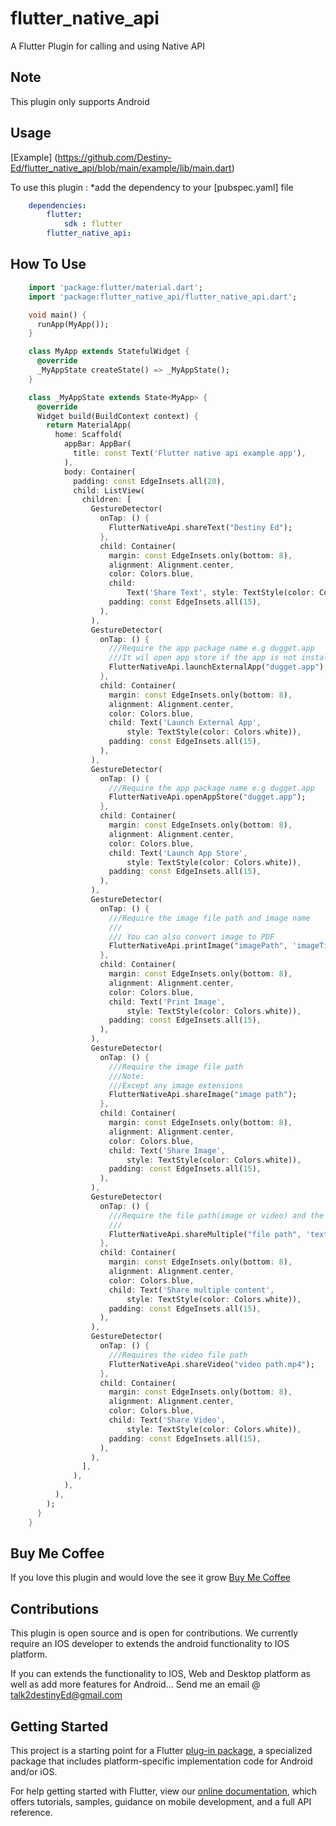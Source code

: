 # flutter_native_api

A Flutter Plugin for calling and using Native API

## Note

This plugin only supports Android


## Usage

[Example] (https://github.com/Destiny-Ed/flutter_native_api/blob/main/example/lib/main.dart)

To use this plugin : *add the dependency to your [pubspec.yaml] file

```yaml
    dependencies:
        flutter:
            sdk : flutter
        flutter_native_api:
```

## How To Use

```dart
    import 'package:flutter/material.dart';
    import 'package:flutter_native_api/flutter_native_api.dart';

    void main() {
      runApp(MyApp());
    }

    class MyApp extends StatefulWidget {
      @override
      _MyAppState createState() => _MyAppState();
    }

    class _MyAppState extends State<MyApp> {
      @override
      Widget build(BuildContext context) {
        return MaterialApp(
          home: Scaffold(
            appBar: AppBar(
              title: const Text('Flutter native api example app'),
            ),
            body: Container(
              padding: const EdgeInsets.all(20),
              child: ListView(
                children: [
                  GestureDetector(
                    onTap: () {
                      FlutterNativeApi.shareText("Destiny Ed");
                    },
                    child: Container(
                      margin: const EdgeInsets.only(bottom: 8),
                      alignment: Alignment.center,
                      color: Colors.blue,
                      child:
                          Text('Share Text', style: TextStyle(color: Colors.white)),
                      padding: const EdgeInsets.all(15),
                    ),
                  ),
                  GestureDetector(
                    onTap: () {
                      ///Require the app package name e.g dugget.app
                      ///It wil open app store if the app is not installed
                      FlutterNativeApi.launchExternalApp("dugget.app");
                    },
                    child: Container(
                      margin: const EdgeInsets.only(bottom: 8),
                      alignment: Alignment.center,
                      color: Colors.blue,
                      child: Text('Launch External App',
                          style: TextStyle(color: Colors.white)),
                      padding: const EdgeInsets.all(15),
                    ),
                  ),
                  GestureDetector(
                    onTap: () {
                      ///Require the app package name e.g dugget.app
                      FlutterNativeApi.openAppStore("dugget.app");
                    },
                    child: Container(
                      margin: const EdgeInsets.only(bottom: 8),
                      alignment: Alignment.center,
                      color: Colors.blue,
                      child: Text('Launch App Store',
                          style: TextStyle(color: Colors.white)),
                      padding: const EdgeInsets.all(15),
                    ),
                  ),
                  GestureDetector(
                    onTap: () {
                      ///Require the image file path and image name
                      ///
                      /// You can also convert image to PDF
                      FlutterNativeApi.printImage("imagePath", 'imageTitle');
                    },
                    child: Container(
                      margin: const EdgeInsets.only(bottom: 8),
                      alignment: Alignment.center,
                      color: Colors.blue,
                      child: Text('Print Image',
                          style: TextStyle(color: Colors.white)),
                      padding: const EdgeInsets.all(15),
                    ),
                  ),
                  GestureDetector(
                    onTap: () {
                      ///Require the image file path
                      ///Note:
                      ///Except any image extensions
                      FlutterNativeApi.shareImage("image path");
                    },
                    child: Container(
                      margin: const EdgeInsets.only(bottom: 8),
                      alignment: Alignment.center,
                      color: Colors.blue,
                      child: Text('Share Image',
                          style: TextStyle(color: Colors.white)),
                      padding: const EdgeInsets.all(15),
                    ),
                  ),
                  GestureDetector(
                    onTap: () {
                      ///Require the file path(image or video) and the text to share
                      ///
                      FlutterNativeApi.shareMultiple("file path", 'text');
                    },
                    child: Container(
                      margin: const EdgeInsets.only(bottom: 8),
                      alignment: Alignment.center,
                      color: Colors.blue,
                      child: Text('Share multiple content',
                          style: TextStyle(color: Colors.white)),
                      padding: const EdgeInsets.all(15),
                    ),
                  ),
                  GestureDetector(
                    onTap: () {
                      ///Requires the video file path
                      FlutterNativeApi.shareVideo("video path.mp4");
                    },
                    child: Container(
                      margin: const EdgeInsets.only(bottom: 8),
                      alignment: Alignment.center,
                      color: Colors.blue,
                      child: Text('Share Video',
                          style: TextStyle(color: Colors.white)),
                      padding: const EdgeInsets.all(15),
                    ),
                  ),
                ],
              ),
            ),
          ),
        );
      }
    }
```

## Buy Me Coffee
If you love this plugin and would love the see it grow
[Buy Me Coffee](https://buymeacoffee.com/?via=DestinyEd)

## Contributions
This plugin is open source and is open for contributions.
We currently require an IOS developer to extends the android functionality to IOS platform.

If you can extends the functionality to IOS, Web and Desktop platform as well as add more features for Android...
Send me an email @ talk2destinyEd@gmail.com


## Getting Started

This project is a starting point for a Flutter
[plug-in package](https://flutter.dev/developing-packages/),
a specialized package that includes platform-specific implementation code for
Android and/or iOS.

For help getting started with Flutter, view our
[online documentation](https://flutter.dev/docs), which offers tutorials,
samples, guidance on mobile development, and a full API reference.

